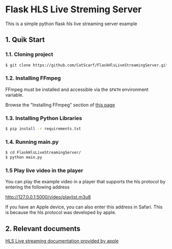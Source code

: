 # Flask HLS Live Streming Server

This is a simple python flask hls live streaming server example

## 1. Quik Start

### 1.1. Cloning project

```bash
$ git clone https://github.com/CatScarf/FlaskHlsLiveStreamingServer.git
```

### 1.2. Installing FFmpeg

FFmpeg must be installed and accessible via the `$PATH` environment variable.

Browse the "Installing FFmpeg" section of [this page](https://github.com/kkroening/ffmpeg-python)

### 1.3. Installing Python Libraries

```bash
$ pip install -r requirements.txt
```

### 1.4. Running main.py

```bash
$ cd FlaskHlsLiveStreamingServer/
$ python main.py
```

### 1.5 Play live video in the player

You can play the example video in a player that supports the hls protocol by entering the following address

http://127.0.0.1:5000/video/playlist.m3u8

If you have an Apple device, you can also enter this address in Safari. This is because the hls protocol was developed by apple.

## 2. Relevant documents

[HLS Live streaming documentation provided by apple](https://developer.apple.com/documentation/http_live_streaming/example_playlists_for_http_live_streaming/live_playlist_sliding_window_construction)
